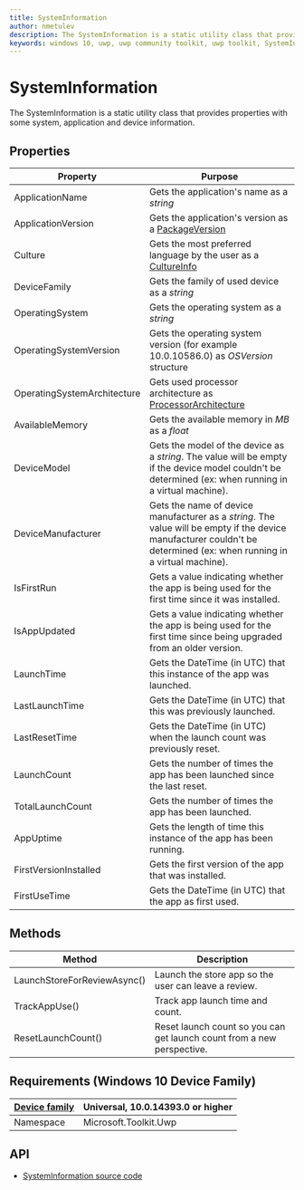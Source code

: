 ```yaml
---
title: SystemInformation
author: nmetulev
description: The SystemInformation is a static utility class that provides properties with some system, application and device information.
keywords: windows 10, uwp, uwp community toolkit, uwp toolkit, SystemInformation
---
```


# SystemInformation

The SystemInformation is a static utility class that provides properties with some system, application and device information.

## Properties

| Property | Purpose |
| --- | --- |
|ApplicationName | Gets the application's name as a _string_ |
|ApplicationVersion | Gets the application's version as a [PackageVersion](https://msdn.microsoft.com/en-us/library/windows/apps/xaml/windows.applicationmodel.packageversion.aspx) |
|Culture | Gets the most preferred language by the user as a [CultureInfo](https://msdn.microsoft.com/en-us/library/windows/apps/xaml/system.globalization.cultureinfo(v=vs.105).aspx) |
|DeviceFamily | Gets the family of used device as a _string_ |
|OperatingSystem | Gets the operating system as a _string_ |
|OperatingSystemVersion | Gets the operating system version (for example 10.0.10586.0) as _OSVersion_ structure |
|OperatingSystemArchitecture | Gets used processor architecture as [ProcessorArchitecture](https://msdn.microsoft.com/en-us/library/windows/apps/windows.system.processorarchitecture) |
|AvailableMemory | Gets the available memory in _MB_ as a _float_ |
|DeviceModel | Gets the model of the device as a _string_. The value will be empty if the device model couldn't be determined (ex: when running in a virtual machine). |
|DeviceManufacturer | Gets the name of device manufacturer as a _string_. The value will be empty if the device manufacturer couldn't be determined (ex: when running in a virtual machine). |
|IsFirstRun | Gets a value indicating whether the app is being used for the first time since it was installed. |
|IsAppUpdated | Gets a value indicating whether the app is being used for the first time since being upgraded from an older version. |
|LaunchTime | Gets the DateTime (in UTC) that this instance of the app was launched. |
|LastLaunchTime | Gets the DateTime (in UTC) that this was previously launched. |
|LastResetTime | Gets the DateTime (in UTC) when the launch count was previously reset. |
|LaunchCount | Gets the number of times the app has been launched since the last reset. |
|TotalLaunchCount | Gets the number of times the app has been launched. |
|AppUptime | Gets the length of time this instance of the app has been running. |
|FirstVersionInstalled | Gets the first version of the app that was installed. |
|FirstUseTime | Gets the DateTime (in UTC) that the app as first used. |

## Methods

| Method | Description |
| ------ | ----------- |
| LaunchStoreForReviewAsync() | Launch the store app so the user can leave a review. |
| TrackAppUse() | Track app launch time and count. |
| ResetLaunchCount() | Reset launch count so you can get launch count from a new perspective. |

## Requirements (Windows 10 Device Family)

| [Device family](http://go.microsoft.com/fwlink/p/?LinkID=526370) | Universal, 10.0.14393.0 or higher |
| --- | --- |
| Namespace | Microsoft.Toolkit.Uwp |

## API
* [SystemInformation source code](https://github.com/Microsoft/UWPCommunityToolkit/blob/master/Microsoft.Toolkit.Uwp/Helpers/SystemInformation.cs)
